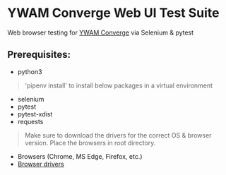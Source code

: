 # YWAM Converge Web UI Test Suite
Web browser testing for [YWAM Converge](https://ywamconverge.org/) via Selenium & pytest

## Prerequisites: 
- python3

> 'pipenv install' to install below packages in a virtual environment
- selenium
- pytest
- pytest-xdist
- requests
  
> Make sure to download the drivers for the correct OS & browser version. Place the browsers in root directory.
- Browsers (Chrome, MS Edge, Firefox, etc.)
- [Browser drivers](https://www.selenium.dev/downloads)